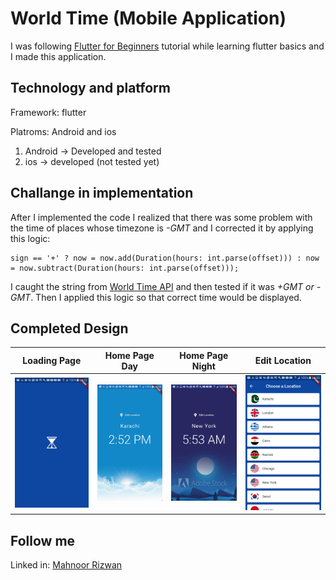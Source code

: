 # World Time (Mobile Application)

I was following [Flutter for Beginners](https://www.youtube.com/watch?v=1ukSR1GRtMU&list=PL4cUxeGkcC9jLYyp2Aoh6hcWuxFDX6PBJ) tutorial while learning flutter basics and I made this application.

## Technology and platform
Framework: flutter

Platroms: Android and ios
1. Android -> Developed and tested
2. ios -> developed (not tested yet)

## Challange in implementation
After I implemented the code I realized that there was some problem with the time of places whose timezone is *-GMT* and I corrected it by applying this logic: 
```
sign == '+' ? now = now.add(Duration(hours: int.parse(offset))) : now = now.subtract(Duration(hours: int.parse(offset)));
```
I caught the string from [World Time API](http://worldtimeapi.org) and then tested if it was *+GMT or -GMT*. Then I applied this logic so that correct time would be displayed.

## Completed Design
|Loading Page|Home Page Day|Home Page Night|Edit Location|
|---|---|---|---|
|![Loading](weather_app/assets/Loading.png)|![Home Page Day](weather_app/assets/HomaPageDay.png)|![Home Page Night](weather_app/assets/HomePageNight.png)|![Edit Location](weather_app/assets/EditLocation.png)|

## Follow me
Linked in: 
[Mahnoor Rizwan](https://www.linkedin.com/in/mahnoor-rizwan-b7657818b/) 
